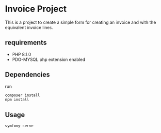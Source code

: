 # Invoice Project

This is a project to create a simple form for creating an invoice and with the equivalent invoice lines.

## requirements

- PHP 8.1.0
- PDO-MYSQL php extension enabled

## Dependencies
run 
```bash
composer install
npm install
```
## Usage

```bash
symfony serve
```